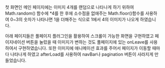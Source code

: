 첫 화면인 메인 페이지에는 이미지 4개를 랜덤으로 나타나게
하기 위하여 Math.random() 함수에 *4를 한 후에 소수점을 없애주는 Math.floor()함수를 사용하여 0~3의 숫자가 나타나면
1을 더해주는 식으로 1에서 4의 이미지가 나오게 하였습니다.

아래 페이지들은 풀페이지 플러그인을 활용하여 스크롤이 가능한
화면을 구현하였고 페이지네이션 버튼을 눌렀을 때 이미지가 변하는 것도 풀페이지에 있는 onLeave를 사용하여서 구현하였습니다. 또한 이미지에 애니메이션 효과를 주어서 페이지가 이동할 때마다 나타나게 하였고 afterLoad를 사용하여 navBar나 pagination 버튼이 사라지게 만들었습니다.
